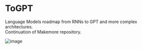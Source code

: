 # ToGPT
Language Models roadmap from RNNs to GPT and more complex architectures.<br>
Continuation of Makemore repository.<br>

![image](https://github.com/user-attachments/assets/50fac102-874c-41dc-be15-740dfd62843c)

